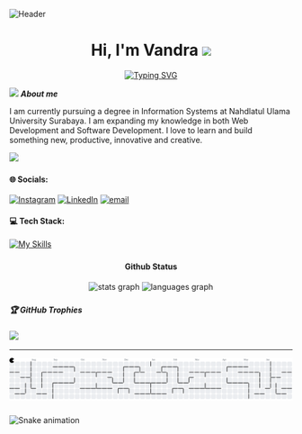 ![Header](https://capsule-render.vercel.app/api?type=waving&height=175&color=gradient&customColorList=2&t&section=header)

<h1 align="center"><b>Hi, I'm Vandra </b><img src="https://media.giphy.com/media/hvRJCLFzcasrR4ia7z/giphy.gif" width="35"></h1>

<div align="center">
  <a href="https://git.io/typing-svg"><img src="https://readme-typing-svg.demolab.com?font=Fira+Code&weight=600&size=25&pause=1000&color=FFFFFFFF&background=none&center=true&width=435&lines=Aspiring+Full-Stack+Developer+" alt="Typing SVG" /></a>
</div>

<img src="https://media.giphy.com/media/ObNTw8Uzwy6KQ/giphy.gif" width="30px">&nbsp;**_About me_**

I am currently pursuing a degree in Information Systems at Nahdlatul Ulama University Surabaya. I am expanding my knowledge in both Web Development and Software Development. I love to learn and build something new, productive, innovative and creative.

![](https://komarev.com/ghpvc/?username=novandrawichdafarun&color=red)

#### 🌐 Socials:

[![Instagram](https://img.shields.io/badge/Instagram-%23E4405F.svg?logo=Instagram&logoColor=white)](https://instagram.com/@wichdafar) [![LinkedIn](https://img.shields.io/badge/LinkedIn-%230077B5.svg?logo=linkedin&logoColor=white)](https://www.linkedin.com/in/novandra-wichda-farun-4676ba331/) [![email](https://img.shields.io/badge/Email-D14836?logo=gmail&logoColor=white)](mailto:vandrasurabaya@gmail.com)

#### 💻 Tech Stack:

[![My Skills](https://skillicons.dev/icons?i=html,css,bootstrap,sass,js,nodejs,react,php,mysql,laravel,java,git,figma,arduino&theme=light&perline=10)](https://skillicons.dev)

###
###

<h4 align="center"> Github Status </h4>
  <div align="center">
    <img src="https://github-readme-stats.vercel.app/api?username=novandrawichdafarun&hide_title=false&hide_rank=false&show_icons=true&include_all_commits=true&count_private=true&disable_animations=false&theme=radical&locale=en&hide_border=false" height="135" alt="stats graph"  />
    <img src="https://github-readme-stats.vercel.app/api/top-langs?username=novandrawichdafarun&locale=en&hide_title=true&layout=compact&card_width=300&langs_count=7&theme=radical&hide_border=false" height="135" alt="languages graph"  />
  </div>

###
###


##### 🏆 GitHub Trophies

![](https://github-profile-trophy.vercel.app/?username=novandrawichdafarun&theme=radical&no-frame=true&no-bg=true&margin-w=4)

___

<picture>
  <source media="(prefers-color-scheme: dark)" srcset="https://raw.githubusercontent.com/novandrawichdafarun/novandrawichdafarun/output/pacman-contribution-graph-dark.svg">
  <source media="(prefers-color-scheme: light)" srcset="https://raw.githubusercontent.com/novandrawichdafarun/novandrawichdafarun/output/pacman-contribution-graph.svg">
  <img alt="pacman contribution graph" src="https://raw.githubusercontent.com/novandrawichdafarun/novandrawichdafarun/output/pacman-contribution-graph.svg">
</picture>

###

<img src="https://raw.githubusercontent.com/novandrawichdafarun/novandrawichdafarun/output/snake.svg" alt="Snake animation" />

###
